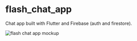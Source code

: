 # flash_chat_app

Chat app built with Flutter and Firebase (auth and firestore).


![flash chat app mockup](https://user-images.githubusercontent.com/88361423/212526527-f9ecadf2-8fbb-4c1d-b2d8-6dfd786081a6.gif)


